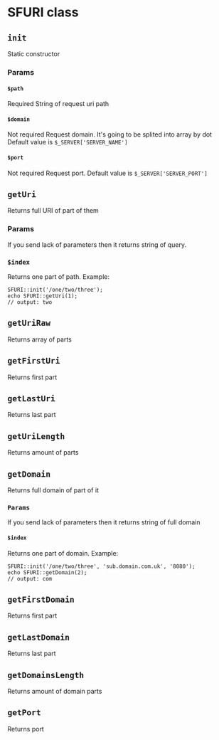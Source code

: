 # SFURI class

## `init`
Static constructor

### Params

#### `$path`

Required
String of request uri path

#### `$domain`

Not required
Request domain. It's going to be splited into array by dot
Default value is `$_SERVER['SERVER_NAME']`

#### `$port`

Not required
Request port.
Default value is `$_SERVER['SERVER_PORT']`

## `getUri`

Returns full URI of part of them

### Params

If you send lack of parameters then it returns string of query.

### `$index`

Returns one part of path. Example:
```
SFURI::init('/one/two/three');
echo SFURI::getUri(1);
// output: two
```

## `getUriRaw`

Returns array of parts

## `getFirstUri`

Returns first part

## `getLastUri`

Returns last part

## `getUriLength`

Returns amount of parts

## `getDomain`

Returns full domain of part of it

### `Params`

If you send lack of parameters then it returns string of full domain

#### `$index`

Returns one part of domain. Example:

```
SFURI::init('/one/two/three', 'sub.domain.com.uk', '8080');
echo SFURI::getDomain(2);
// output: com
```

## `getFirstDomain`

Returns first part

## `getLastDomain`

Returns last part

## `getDomainsLength`

Returns amount of domain parts

## `getPort`

Returns port
